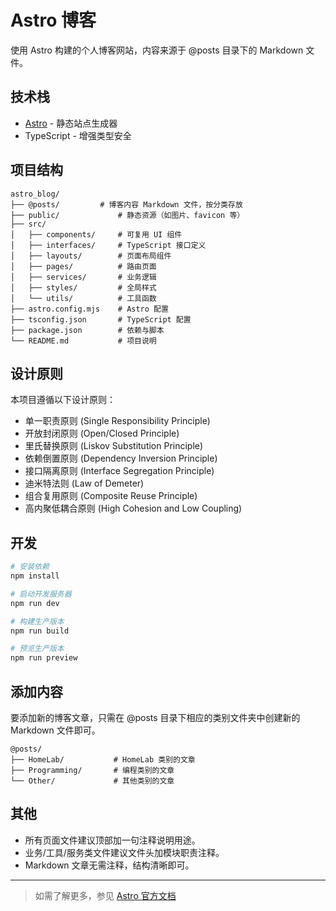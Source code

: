 # Astro 博客

使用 Astro 构建的个人博客网站，内容来源于 @posts 目录下的 Markdown 文件。

## 技术栈

- [Astro](https://astro.build) - 静态站点生成器
- TypeScript - 增强类型安全

## 项目结构

```text
astro_blog/
├── @posts/         # 博客内容 Markdown 文件，按分类存放
├── public/             # 静态资源（如图片、favicon 等）
├── src/
│   ├── components/     # 可复用 UI 组件
│   ├── interfaces/     # TypeScript 接口定义
│   ├── layouts/        # 页面布局组件
│   ├── pages/          # 路由页面
│   ├── services/       # 业务逻辑
│   ├── styles/         # 全局样式
│   └── utils/          # 工具函数
├── astro.config.mjs    # Astro 配置
├── tsconfig.json       # TypeScript 配置
├── package.json        # 依赖与脚本
└── README.md           # 项目说明
```

## 设计原则

本项目遵循以下设计原则：

- 单一职责原则 (Single Responsibility Principle)
- 开放封闭原则 (Open/Closed Principle)
- 里氏替换原则 (Liskov Substitution Principle)
- 依赖倒置原则 (Dependency Inversion Principle)
- 接口隔离原则 (Interface Segregation Principle)
- 迪米特法则 (Law of Demeter)
- 组合复用原则 (Composite Reuse Principle)
- 高内聚低耦合原则 (High Cohesion and Low Coupling)

## 开发

```bash
# 安装依赖
npm install

# 启动开发服务器
npm run dev

# 构建生产版本
npm run build

# 预览生产版本
npm run preview
```

## 添加内容

要添加新的博客文章，只需在 @posts 目录下相应的类别文件夹中创建新的 Markdown 文件即可。

```text
@posts/
├── HomeLab/           # HomeLab 类别的文章
├── Programming/       # 编程类别的文章
└── Other/             # 其他类别的文章
```

## 其他

- 所有页面文件建议顶部加一句注释说明用途。
- 业务/工具/服务类文件建议文件头加模块职责注释。
- Markdown 文章无需注释，结构清晰即可。

---

> 如需了解更多，参见 [Astro 官方文档](https://docs.astro.build)
